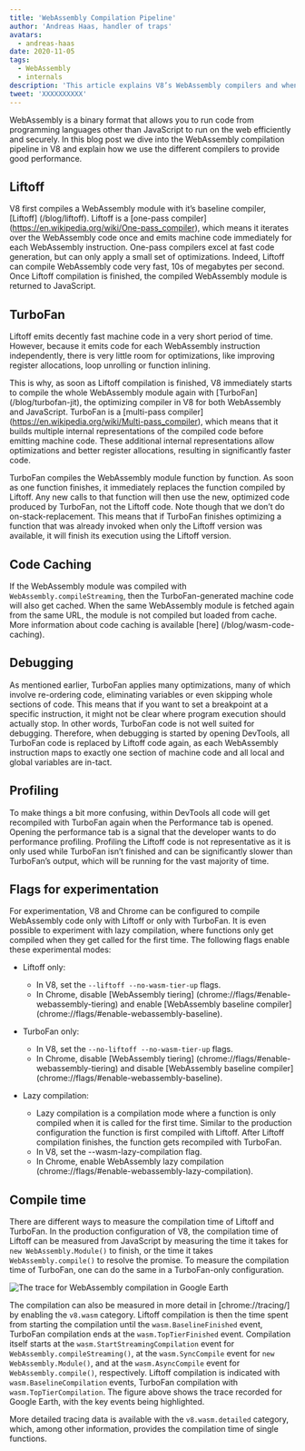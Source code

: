 ```yaml
---
title: 'WebAssembly Compilation Pipeline'
author: 'Andreas Haas, handler of traps'
avatars:
  - andreas-haas
date: 2020-11-05
tags:
  - WebAssembly
  - internals
description: 'This article explains V8’s WebAssembly compilers and when they compile WebAssembly code.'
tweet: 'XXXXXXXXXX'
---
```

WebAssembly is a binary format that allows you to run code from programming languages other than JavaScript to run on the web efficiently and securely. In this blog post we dive into the WebAssembly compilation pipeline in V8 and explain how we use the different compilers to provide good performance.

## Liftoff

V8 first compiles a WebAssembly module with it’s baseline compiler, [Liftoff] (/blog/liftoff). Liftoff is a [one-pass compiler] (https://en.wikipedia.org/wiki/One-pass_compiler), which means it iterates over the WebAssembly code once and emits machine code immediately for each WebAssembly instruction. One-pass compilers excel at fast code generation, but can only apply a small set of optimizations. Indeed, Liftoff can compile WebAssembly code very fast, 10s of megabytes per second. Once Liftoff compilation is finished, the compiled WebAssembly module is returned to JavaScript.

## TurboFan

Liftoff emits decently fast machine code in a very short period of time. However, because it emits code for each WebAssembly instruction independently, there is very little room for optimizations, like improving register allocations, loop unrolling or function inlining.

This is why, as soon as Liftoff compilation is finished, V8 immediately starts to compile the whole WebAssembly module again with [TurboFan] (/blog/turbofan-jit), the optimizing compiler in V8 for both WebAssembly and JavaScript. TurboFan is a [multi-pass compiler] (https://en.wikipedia.org/wiki/Multi-pass_compiler), which means that it builds multiple internal representations of the compiled code before emitting machine code. These additional internal representations allow optimizations and better register allocations, resulting in significantly faster code.

TurboFan compiles the WebAssembly module function by function. As soon as one function finishes, it immediately replaces the function compiled by Liftoff. Any new calls to that function will then use the new, optimized code produced by TurboFan, not the Liftoff code. Note though that we don’t do on-stack-replacement. This means that if TurboFan finishes optimizing a function that was already invoked when only the Liftoff version was available, it will finish its execution using the Liftoff version.

## Code Caching

If the WebAssembly module was compiled with `WebAssembly.compileStreaming`, then the TurboFan-generated machine code will also get cached. When the same WebAssembly module is fetched again from the same URL, the module is not compiled but loaded from cache. More information about code caching is available [here] (/blog/wasm-code-caching).

## Debugging

As mentioned earlier, TurboFan applies many optimizations, many of which involve re-ordering code, eliminating variables or even skipping whole sections of code. This means that if you want to set a breakpoint at a specific instruction, it might not be clear where program execution should actually stop. In other words, TurboFan code is not well suited for debugging. Therefore, when debugging is started by opening DevTools, all TurboFan code is replaced by Liftoff code again, as each WebAssembly instruction maps to exactly one section of machine code and all local and global variables are in-tact.

## Profiling

To make things a bit more confusing, within DevTools all code will get recompiled with TurboFan again when the Performance tab is opened. Opening the performance tab is a signal that the developer wants to do performance profiling. Profiling the Liftoff code is not representative as it is only used while TurboFan isn’t finished and can be significantly slower than TurboFan’s output, which will be running for the vast majority of time.

## Flags for experimentation

For experimentation, V8 and Chrome can be configured to compile WebAssembly code only with Liftoff or only with TurboFan. It is even possible to experiment with lazy compilation, where functions only get compiled when they get called for the first time. The following flags enable these experimental modes:

- Liftoff only:
  - In V8, set the `--liftoff --no-wasm-tier-up` flags.
  - In Chrome, disable [WebAssembly tiering] (chrome://flags/#enable-webassembly-tiering) and enable [WebAssembly baseline compiler] (chrome://flags/#enable-webassembly-baseline).

- TurboFan only:
  - In V8, set the `--no-liftoff --no-wasm-tier-up` flags.
  - In Chrome, disable [WebAssembly tiering] (chrome://flags/#enable-webassembly-tiering) and disable [WebAssembly baseline compiler] (chrome://flags/#enable-webassembly-baseline).

- Lazy compilation:
  - Lazy compilation is a compilation mode where a function is only compiled when it is called for the first time. Similar to the production configuration the function is first compiled with Liftoff. After Liftoff compilation finishes, the function gets recompiled with TurboFan.
  - In V8, set the --wasm-lazy-compilation flag.
  - In Chrome, enable WebAssembly lazy compilation (chrome://flags/#enable-webassembly-lazy-compilation).

## Compile time

There are different ways to measure the compilation time of Liftoff and TurboFan. In the production configuration of V8, the compilation time of Liftoff can be measured from JavaScript by measuring the time it takes for `new WebAssembly.Module()` to finish, or the time it takes `WebAssembly.compile()` to resolve the promise. To measure the compilation time of TurboFan, one can do the same in a TurboFan-only configuration.

![The trace for WebAssembly compilation in [Google Earth](https://earth.google.com/web)](/_img/wasm-compilation-pipeline/trace.svg)

The compilation can also be measured in more detail in [chrome://tracing/] by enabling the `v8.wasm` category. Liftoff compilation is then the time spent from starting the compilation until the `wasm.BaselineFinished` event, TurboFan compilation ends at the `wasm.TopTierFinished` event. Compilation itself starts at the `wasm.StartStreamingCompilation` event for `WebAssembly.compileStreaming()`, at the `wasm.SyncCompile` event for `new WebAssembly.Module()`, and at the `wasm.AsyncCompile` event for `WebAssembly.compile()`, respectively. Liftoff compilation is indicated with `wasm.BaselineCompilation` events, TurboFan compilation with `wasm.TopTierCompilation`. The figure above shows the trace recorded for Google Earth, with the key events being highlighted.

More detailed tracing data is available with the `v8.wasm.detailed` category, which, among other information, provides the compilation time of single functions.
